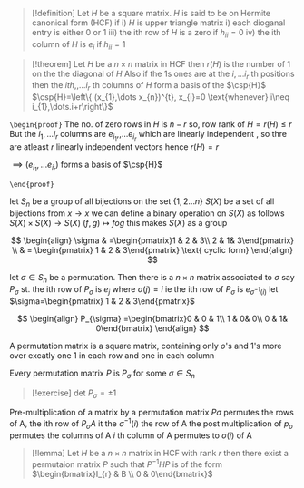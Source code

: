 
> [!definition] 
> Let $H$ be a square matrix. $H$ is said to be on Hermite canonical form (HCF) if
> i) $H$ is upper triangle matrix
> i) each dioganal entry is either 0 or 1 
> iii) the ith row of $H$ is a zero if $h_{ii}=0$
> iv) the ith column of $H$ is $e_{i}$ if $h_{ii}=1$

> [!theorem] 
> Let $H$ be a $n\times n$ matrix in HCF then $r(H)$ is the number of  1 on the the diagonal of $H$ Also if the 1s ones are at the $i ,\dots i_{r}$ th positions then the $ith, ,\dots i_{r}$ th columns of $H$ form a basis of the $\csp{H}$ 
> 	$\csp{H}=\left\{ (x_{1},\dots x_{n})^{t}, x_{i}=0 \text{whenever}  i\neq i_{1},\dots.i+r\right\}$ 

`\begin{proof}` 
The no. of zero rows in $H$ is $n-r$ so, row rank of $H=r(H)\leq r$  But the $i_{1},\dots i_{r}$ columns are $e_{i_{1}},,\dots e_{i_{r}}$ which are linearly independent , so thre are atleast $r$ linearly independent vectors hence $r(H)=r$

$\implies(e_{i_{1}},\dots e_{i_{r}})$ forms a basis of $\csp{H}$ 


 `\end{proof}`

let $S_{n}$ be a group of all bijections on the set $\left\{ 1,2\dots n \right\}$
$S(X)$ be a set of all bijections from $x\to x$ we can define a binary operation on $S(X)$ as follows 
$S(X)\times S(X)\to S(X)$ 
$(f,g)\mapsto fog$
this makes $S(X)$ as a group 

$$
\begin{align}
	\sigma & =\begin{pmatrix}1 & 2 & 3\\ 2 & 1& 3\end{pmatrix}   \\
 & = \begin{pmatrix}	1 & 2 & 3\end{pmatrix} \text{ cyclic form}
\end{align}
$$

let $\sigma \in S_{n}$ be a permutation. Then there is a $n\times n$ matrix associated to $\sigma$ say $P_{\sigma}$ st. the ith row of $P_{\sigma}$ is $e_{j}$ where $\sigma(j)=i$ ie the ith row of $P_{\sigma}$ is $e_{\sigma^{-1}(i)}$ 
let $\sigma=\begin{pmatrix}	1 & 2 & 3\end{pmatrix}$ 

$$
\begin{align}
P_{\sigma} =\begin{bmatrix}0 & 0 & 1\\ 1 & 0& 0\\ 0 & 1& 0\end{bmatrix}  
\end{align}
$$

A permutation matrix is a square matrix, containing only $o$'s and 1's more over excatly one 1 in each row and one in each column 


Every permutation matrix $P$ is $P_{\sigma}$ for some $\sigma \in S_{n}$ 

> [!exercise] 
> det $P_{\sigma}=\pm1$



Pre-multiplication of a matrix by a permutation matrix $P\sigma$ permutes the rows of A, the ith row of $P_{\sigma}A$ it the $\sigma^{-1}(i)$ the row of A 
the post multiplication of $p_{\sigma}$ permutes the columns of A $i$ th column of A permutes to $\sigma(i)$ of A 


> [!lemma] 
> Let $H$ be a $n\times n$ matrix in HCF with rank $r$ then there exist a permutaion matrix $P$ such that $P^{-1}HP$ is of the form $\begin{bmatrix}I_{r} & B \\ 0 & 0\end{bmatrix}$

